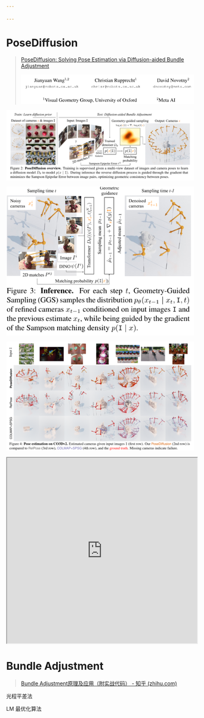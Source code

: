 ```yaml
---

---
```




# PoseDiffusion

>[PoseDiffusion: Solving Pose Estimation via Diffusion-aided Bundle Adjustment](https://posediffusion.github.io/)
>
>![image-20230721170430469](https://raw.githubusercontent.com/Overmind7/images/main/img/image-20230721170430469.png)

![image-20230721165819700](https://raw.githubusercontent.com/Overmind7/images/main/img/image-20230721165819700.png)





![image-20230721165936651](https://raw.githubusercontent.com/Overmind7/images/main/img/image-20230721165936651.png)



![image-20230721170106082](https://raw.githubusercontent.com/Overmind7/images/main/img/image-20230721170106082.png)



<iframe height=498 width=510 src="https://posediffusion.github.io/resources/splash_sample2.mp4">
</iframe>







# Bundle Adjustment

> [Bundle Adjustment原理及应用（附实战代码） - 知乎 (zhihu.com)](https://zhuanlan.zhihu.com/p/344766723)

光程平差法

LM 最优化算法

